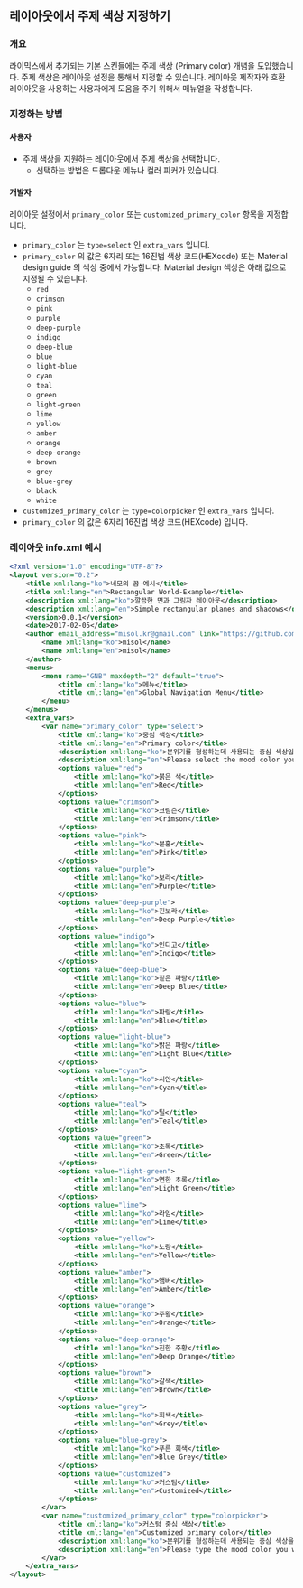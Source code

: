 레이아웃에서 주제 색상 지정하기
-------------------------------

### 개요
라이믹스에서 추가되는 기본 스킨들에는 주제 색상 (Primary color) 개념을 도입했습니다. 주제 색상은 레이아웃 설정을 통해서 지정할 수 있습니다. 레이아웃 제작자와 호환 레이아웃을 사용하는 사용자에게 도움을 주기 위해서 매뉴얼을 작성합니다.


### 지정하는 방법
#### 사용자
* 주제 색상을 지원하는 레이아웃에서 주제 색상을 선택합니다.
  * 선택하는 방법은 드롭다운 메뉴나 컬러 피커가 있습니다.

#### 개발자
레이아웃 설정에서 `primary_color` 또는 `customized_primary_color` 항목을 지정합니다.

* `primary_color` 는 `type=select` 인 `extra_vars` 입니다.
* `primary_color` 의 값은 6자리 또는 16진법 색상 코드(HEXcode) 또는 Material design guide 의 색상 중에서 가능합니다. Material design 색상은 아래 값으로 지정될 수 있습니다.
  * `red`
  * `crimson`
  * `pink`
  * `purple`
  * `deep-purple`
  * `indigo`
  * `deep-blue`
  * `blue`
  * `light-blue`
  * `cyan`
  * `teal`
  * `green`
  * `light-green`
  * `lime`
  * `yellow`
  * `amber`
  * `orange`
  * `deep-orange`
  * `brown`
  * `grey`
  * `blue-grey`
  * `black`
  * `white`
* `customized_primary_color` 는 `type=colorpicker` 인 `extra_vars` 입니다.
* `primary_color` 의 값은 6자리 16진법 색상 코드(HEXcode) 입니다.

### 레이아웃 info.xml 예시

```xml
<?xml version="1.0" encoding="UTF-8"?>
<layout version="0.2">
	<title xml:lang="ko">네모의 꿈-예시</title>
	<title xml:lang="en">Rectangular World-Example</title>
	<description xml:lang="ko">깔끔한 면과 그림자 레이아웃</description>
	<description xml:lang="en">Simple rectangular planes and shadows</description>
	<version>0.0.1</version>
	<date>2017-02-05</date>
	<author email_address="misol.kr@gmail.com" link="https://github.com/misol">
		<name xml:lang="ko">misol</name>
		<name xml:lang="en">misol</name>
	</author>
	<menus>
		<menu name="GNB" maxdepth="2" default="true">
			<title xml:lang="ko">메뉴</title>
			<title xml:lang="en">Global Navigation Menu</title>
		</menu>
	</menus>
	<extra_vars>
		<var name="primary_color" type="select">
			<title xml:lang="ko">중심 색상</title>
			<title xml:lang="en">Primary color</title>
			<description xml:lang="ko">분위기를 형성하는데 사용되는 중심 색상입니다.</description>
			<description xml:lang="en">Please select the mood color you want.</description>
			<options value="red">
				<title xml:lang="ko">붉은 색</title>
				<title xml:lang="en">Red</title>
			</options>
			<options value="crimson">
				<title xml:lang="ko">크림슨</title>
				<title xml:lang="en">Crimson</title>
			</options>
			<options value="pink">
				<title xml:lang="ko">분홍</title>
				<title xml:lang="en">Pink</title>
			</options>
			<options value="purple">
				<title xml:lang="ko">보라</title>
				<title xml:lang="en">Purple</title>
			</options>
			<options value="deep-purple">
				<title xml:lang="ko">진보라</title>
				<title xml:lang="en">Deep Purple</title>
			</options>
			<options value="indigo">
				<title xml:lang="ko">인디고</title>
				<title xml:lang="en">Indigo</title>
			</options>
			<options value="deep-blue">
				<title xml:lang="ko">짙은 파랑</title>
				<title xml:lang="en">Deep Blue</title>
			</options>
			<options value="blue">
				<title xml:lang="ko">파랑</title>
				<title xml:lang="en">Blue</title>
			</options>
			<options value="light-blue">
				<title xml:lang="ko">밝은 파랑</title>
				<title xml:lang="en">Light Blue</title>
			</options>
			<options value="cyan">
				<title xml:lang="ko">시안</title>
				<title xml:lang="en">Cyan</title>
			</options>
			<options value="teal">
				<title xml:lang="ko">틸</title>
				<title xml:lang="en">Teal</title>
			</options>
			<options value="green">
				<title xml:lang="ko">초록</title>
				<title xml:lang="en">Green</title>
			</options>
			<options value="light-green">
				<title xml:lang="ko">연한 초록</title>
				<title xml:lang="en">Light Green</title>
			</options>
			<options value="lime">
				<title xml:lang="ko">라임</title>
				<title xml:lang="en">Lime</title>
			</options>
			<options value="yellow">
				<title xml:lang="ko">노랑</title>
				<title xml:lang="en">Yellow</title>
			</options>
			<options value="amber">
				<title xml:lang="ko">앰버</title>
				<title xml:lang="en">Amber</title>
			</options>
			<options value="orange">
				<title xml:lang="ko">주황</title>
				<title xml:lang="en">Orange</title>
			</options>
			<options value="deep-orange">
				<title xml:lang="ko">진한 주황</title>
				<title xml:lang="en">Deep Orange</title>
			</options>
			<options value="brown">
				<title xml:lang="ko">갈색</title>
				<title xml:lang="en">Brown</title>
			</options>
			<options value="grey">
				<title xml:lang="ko">회색</title>
				<title xml:lang="en">Grey</title>
			</options>
			<options value="blue-grey">
				<title xml:lang="ko">푸른 회색</title>
				<title xml:lang="en">Blue Grey</title>
			</options>
			<options value="customized">
				<title xml:lang="ko">커스텀</title>
				<title xml:lang="en">Customized</title>
			</options>
		</var>
		<var name="customized_primary_color" type="colorpicker">
			<title xml:lang="ko">커스텀 중심 색상</title>
			<title xml:lang="en">Customized primary color</title>
			<description xml:lang="ko">분위기를 형성하는데 사용되는 중심 색상을 위에서 선택하지 않고 Hex 코드로 직접 입력 합니다. (기본 값: #f44336) 위 항목에서 '커스텀' 항목을 선택해야 적용됩니다.</description>
			<description xml:lang="en">Please type the mood color you want, if there is no choice before. Insert your color in hex code. (dafault value:  #f44336) To use this option, you have to select 'Customized' for the options before.</description>
		</var>
	</extra_vars>
</layout>
```
